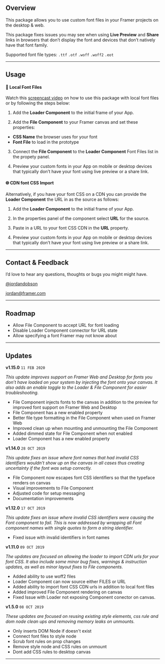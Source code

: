 ## Overview

This package allows you to use custom font files in your Framer projects on the desktop & web.

This package fixes issues you may see when using **Live Preview** and **Share** links in browsers that don’t display the font and devices that don’t natively have that font family.

Supported font file types: `.ttf` `.otf` `.woff` `.woff2` `.eot` 

------

## Usage

#### 💾 Local Font Files

Watch this [screencast video](http://jrdn.io/a3cf6b) on how to use this package with local font files or by following the steps below: 

1. Add the **Loader Component** to the initial frame of your App.

2. Add the **File Component** to your Framer canvas and set these properties:
  * **CSS Name** the browser uses for your font
  * **Font File** to load in the prototype

3. Connect the **File Component** to the **Loader Component** Font Files list in the propety panel.

4. Preview your custom fonts in your App on mobile or desktop devices that typically don’t have your font using live preview or a share link.


#### 🌐 CDN font CSS Import

Alternatively, if you have your font CSS on a CDN you can provide the **Loader Component** the URL in as the source as follows:

1. Add the **Loader Component** to the initial frame of your App.

2. In the properties panel of the component select **URL** for the source.

3. Paste in a URL to your font CSS CDN in the **URL** property.

4. Preview your custom fonts in your App on mobile or desktop devices that typically don’t have your font using live preview or a share link.

------

## Contact & Feedback

I’d love to hear any questions, thoughts or bugs you might might have. 

[@jordandobson](http://twiter.com/jordandobson)

jordan@framer.com

------

## Roadmap

* Allow File Component to accept URL for font loading
* Disable Loader Component connector for URL state
* Allow specifying a font Framer may not know about

------

## Updates

**v1.15.0**  ```11 FEB 2020```

*This update improves support on Framer Web and Desktop for fonts you don’t have loaded on your system by injecting the font onto your canvas. It also adds an enable toggle to the Loader & File Component for easier troubleshooting.*

* File Component injects fonts to the canvas in addition to the preview for improved font support on Framer Web and Desktop
* File Component has a new enabled property
* Better file type formatting in the File Component when used on Framer Web
* Improved clean up when mounting and unmounting the File Component
* Added dimmed state for File Component when not enabled
* Loader Component has a new enabled property

**v1.14.0**  ```28 OCT 2019```

*This update fixes an issue where font names that had invalid CSS identifiers wouldn’t show up on the canvas in all cases thus creating uncertainty if the font was setup correctly.*

* File Component now escapes font CSS identifiers so that the typeface renders on canvas
* Visual improvements to File Component
* Adjusted code for setup messaging
* Documentation improvements

**v1.12.0**  ```17 OCT 2019```

*This update fixes an issue where invalid CSS identifiers were causing the Font component to fail. This is now addressed by wrapping all Font component names with single quotes to form a string identifier.*

* Fixed issue with invalid identifiers in font names

**v1.11.0**  ```09 OCT 2019```

*The updates are focused on allowing the loader to import CDN urls for your font CSS. It also include some minor bug fixes, warnings & instruction updates, as well as minor layout fixes to File components.*

* Added ability to use woff2 files
* Loader Component can now source either FILES or URL
* Added ability to import font CSS CDN urls in addition to local font files
* Added improved File Component rendering on canvas
* Fixed Issue with Loader not exposing Component conector on canvas.


**v1.5.0**  ```08 OCT 2019```

*These updates are focused on reusing existing style elements, css rule and dom node clean ups and removing memory leaks on unmounts.*

* Only inserts DOM Node if doesn't exist
* Connect font files to style node
* Scrub font rules on prop changes
* Remove style node and CSS rules on unmount
* Dont add CSS rules to desktop canvas

-------